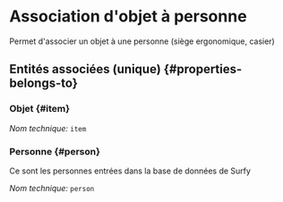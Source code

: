 # Association d'objet à personne
<!--- THIS FILE IS GENERATED PLEASE DO NOT EDIT IT DIRECTLY --->

Permet d'associer un objet à une personne (siège ergonomique, casier)

<OH code="itemToPerson"/>







## Entités associées (unique) {#properties-belongs-to}

### Objet {#item}



*Nom technique:* ```item```
<PH code="itemToPerson:item"/>

### Personne {#person}

Ce sont les personnes entrées dans la base de données de Surfy

*Nom technique:* ```person```
<PH code="itemToPerson:person"/>





